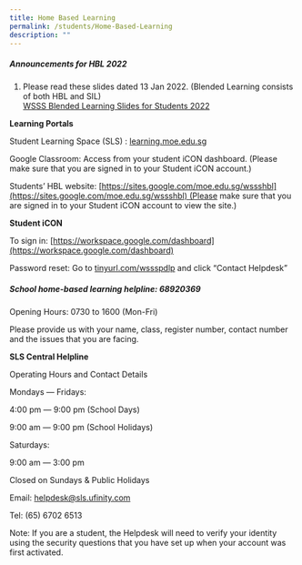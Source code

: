 ```yaml
---
title: Home Based Learning
permalink: /students/Home-Based-Learning
description: ""
---
```

##### **Announcements for HBL 2022**

1.  Please read these slides dated 13 Jan 2022. (Blended Learning consists of both HBL and SIL)  
    [WSSS Blended Learning Slides for Students 2022](https://westspringsec.moe.edu.sg/wp-content/uploads/2022/01/WSSS-Blended-Learning-Slides-for-Students-2022.pdf)

**Learning Portals**

Student Learning Space (SLS) : [learning.moe.edu.sg](http://learning.moe.edu.sg/)

Google Classroom: Access from your student iCON dashboard. (Please make sure that you are signed in to your Student iCON account.)

Students’ HBL website: [https://sites.google.com/moe.edu.sg/wssshbl](https://sites.google.com/moe.edu.sg/wssshbl) (Please make sure that you are signed in to your Student iCON account to view the site.)

**Student iCON**

To sign in: [https://workspace.google.com/dashboard](https://workspace.google.com/dashboard)

Password reset: Go to [tinyurl.com/wssspdlp](http://tinyurl.com/wssspdlp) and click “Contact Helpdesk”

##### **School home-based learning helpline: 68920369**

Opening Hours: 0730 to 1600 (Mon-Fri)

Please provide us with your name, class, register number, contact number and the issues that you are facing.  

**SLS Central Helpline**

Operating Hours and Contact Details

Mondays ― Fridays:

4:00 pm ― 9:00 pm (School Days)

9:00 am ― 9:00 pm (School Holidays)

Saturdays:

9:00 am ― 3:00 pm

Closed on Sundays & Public Holidays

Email: helpdesk@sls.ufinity.com

Tel: (65) 6702 6513

Note: If you are a student, the Helpdesk will need to verify your identity using the security questions that you have set up when your account was first activated.